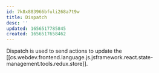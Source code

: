 ```yaml
---
id: 7k8x883966bfuli268a7t9w
title: Dispatch
desc: ''
updated: 1656517785845
created: 1656517658462
---
```


Dispatch is used to send actions to update the [[cs.webdev.frontend.language.js.jsframework.react.state-management.tools.redux.store]].
